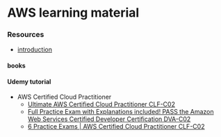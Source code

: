 # AWS learning material

### Resources
- [introduction](./resources/introduction.md)

#### books

#### Udemy tutorial
- AWS Certified Cloud Practitioner
  - [Ultimate AWS Certified Cloud Practitioner CLF-C02](https://www.udemy.com/course/aws-certified-cloud-practitioner-new/?couponCode=FEB_24_GET_STARTED)
  - [Full Practice Exam with Explanations included! PASS the Amazon Web Services Certified Developer Certification DVA-C02](https://udemy.com/course/aws-certified-developer-associate-dva-c01)
  - [6 Practice Exams | AWS Certified Cloud Practitioner CLF-C02](https://www.udemy.com/course/practice-exams-aws-certified-cloud-practitioner/?couponCode=FEB_24_GET_STARTED)
